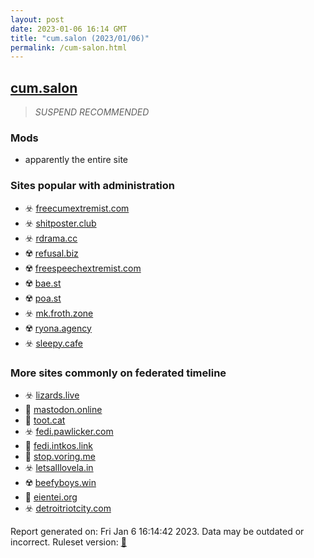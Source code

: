 ```yaml
---
layout: post
date: 2023-01-06 16:14 GMT
title: "cum.salon (2023/01/06)"
permalink: /cum-salon.html
---
```



## [cum.salon](https://cum.salon)

> *SUSPEND RECOMMENDED*

### Mods
 * apparently the entire site
 
### Sites popular with administration

* ☣️ [freecumextremist.com](/freecumextremist-com.html)
* ☣️ [shitposter.club](/shitposter-club.html)
* ☣️ [rdrama.cc](/rdrama-cc.html)
* ☢️ [refusal.biz](/refusal-biz.html)
* ☢️ [freespeechextremist.com](/freespeechextremist-com.html)
* ☢️ [bae.st](/bae-st.html)
* ☢️ [poa.st](/poa-st.html)
* ☣️ [mk.froth.zone](/mk-froth-zone.html)
* ☢️ [ryona.agency](/ryona-agency.html)
* ☣️ [sleepy.cafe](/sleepy-cafe.html)

### More sites commonly on federated timeline

* ☣️ [lizards.live](/lizards-live.html)
* 🐘 [mastodon.online](/mastodon-online.html)
* 🐘 [toot.cat](/toot-cat.html)
* ☣️ [fedi.pawlicker.com](/fedi-pawlicker-com.html)
* 🐘 [fedi.intkos.link](/fedi-intkos-link.html)
* 🐘 [stop.voring.me](/stop-voring-me.html)
* ☣️ [letsalllovela.in](/letsalllovela-in.html)
* ☢️ [beefyboys.win](/beefyboys-win.html)
* 🚫 [eientei.org](/eientei-org.html)
* ☣️ [detroitriotcity.com](/detroitriotcity-com.html)

Report generated on: Fri Jan  6 16:14:42 2023. Data may be outdated or incorrect.
Ruleset version: [🏀](/version-basketball)
